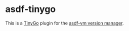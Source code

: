 # asdf-tinygo

This is a [TinyGo](https://tinygo.org/) plugin for the [asdf-vm version manager](https://asdf-vm.com/).
